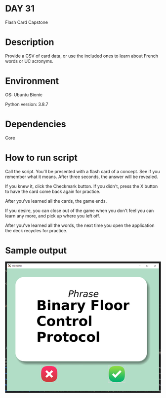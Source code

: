 
# DAY 31

Flash Card Capstone

# Description

Provide a CSV of card data, or use the included ones to learn about French words or UC acronyms.

# Environment
OS: Ubuntu Bionic

Python version: 3.8.7

# Dependencies

Core

# How to run script

Call the script.
You'll be presented with a flash card of a concept.
See if you remember what it means.
After three seconds, the answer will be revealed.

If you knew it, click the Checkmark button.
If you didn't, press the X button to have the card come back again for practice.

After you've learned all the cards, the game ends.

If you desire, you can close out of the game when you don't feel you can learn any more, and pick up where you left off.

After you've learned all the words, the next time you open the application the deck recycles for practice.


# Sample output

![Sample of App](https://raw.githubusercontent.com/Its-All-About-the-Journey/100daysofcode/hypermanganate/source_code/hypermanganate/day031/app.png)


